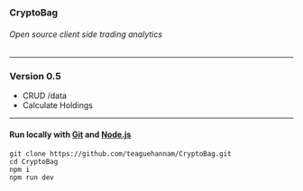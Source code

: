 ### CryptoBag 
###### Open source client side trading analytics
---
### Version 0.5
- CRUD /data
- Calculate Holdings
---
#### Run locally with [Git](https://git-scm.com/downloads) and [Node.js](https://nodejs.org/en/)
``` console
git clone https://github.com/teaguehannam/CryptoBag.git
cd CryptoBag
npm i
npm run dev
```